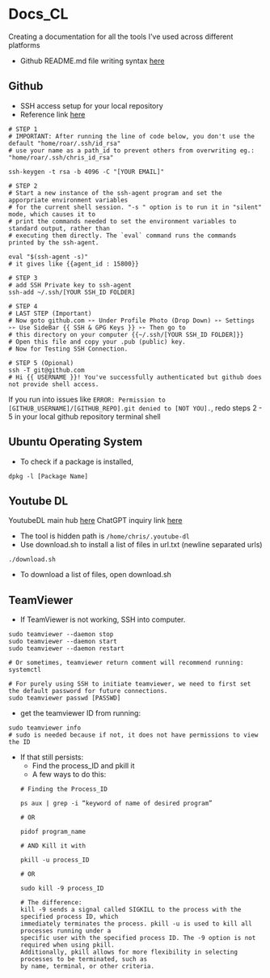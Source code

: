 # Docs_CL
Creating a documentation for all the tools I've used across different platforms
- Github README.md file writing syntax [here](https://docs.github.com/en/get-started/writing-on-github/getting-started-with-writing-and-formatting-on-github/basic-writing-and-formatting-syntax)

## Github
- SSH access setup for your local repository
- Reference link [here](https://medium.com/hackernoon/step-by-step-guide-to-push-your-first-project-on-github-fec1dce574f)

```
# STEP 1
# IMPORTANT: After running the line of code below, you don't use the default "home/roar/.ssh/id_rsa"
# use your name as a path_id to prevent others from overwriting eg.: "home/roar/.ssh/chris_id_rsa"

ssh-keygen -t rsa -b 4096 -C "[YOUR EMAIL]"

# STEP 2
# Start a new instance of the ssh-agent program and set the apporpriate environment variables
# for the current shell session. "-s " option is to run it in "silent" mode, which causes it to
# print the commands needed to set the environment variables to standard output, rather than 
# executing them directly. The `eval` command runs the commands printed by the ssh-agent.  

eval "$(ssh-agent -s)"
# it gives like {{agent_id : 15800}}

# STEP 3
# add SSH Private key to ssh-agent
ssh-add ~/.ssh/[YOUR SSH_ID FOLDER]

# STEP 4
# LAST STEP (Important)
# Now goto github.com ➢➢ Under Profile Photo (Drop Down) ➢➢ Settings ➢➢ Use SideBar {{ SSH & GPG Keys }} ➢➢ Then go to 
# this directory on your computer {{~/.ssh/[YOUR SSH_ID FOLDER]}}
# Open this file and copy your .pub (public) key.
# Now for Testing SSH Connection.

# STEP 5 (Opional)
ssh -T git@github.com
# Hi {{ USERNAME }}! You've successfully authenticated but github does not provide shell access.
```

If you run into issues like `ERROR: Permission to [GITHUB_USERNAME]/[GITHUB_REPO].git denied to [NOT YOU].`, redo steps 2 - 5 in your local github repository terminal shell



## Ubuntu Operating System
- To check if a package is installed,
```
dpkg -l [Package Name]
```

## Youtube DL
YoutubeDL main hub [here](https://github.com/ytdl-org/youtube-dl)
ChatGPT inquiry link [here](https://chat.openai.com/chat/5eb88024-7e28-4815-9333-a6831b68bf8c)
- The tool is hidden path is `/home/chris/.youtube-dl`
- Use download.sh to install a list of files in url.txt (newline separated urls)
```
./download.sh
```
- To download a list of files, open download.sh

## TeamViewer
- If TeamViewer is not working, SSH into computer. 
```
sudo teamviewer --daemon stop
sudo teamviewer --daemon start
sudo teamviewer --daemon restart

# Or sometimes, teamviewer return comment will recommend running:
systemctl

# For purely using SSH to initiate teamviewer, we need to first set the default password for future connections.
sudo teamviewer passwd [PASSWD]
```

- get the teamviewer ID from running:
```
sudo teamviewer info
# sudo is needed because if not, it does not have permissions to view the ID
```
- If that still persists:
	- Find the process_ID and pkill it
	- A few ways to do this:
	```
	# Finding the Process_ID
	
	ps aux | grep -i “keyword of name of desired program”
	
	# OR
	
	pidof program_name
	
	# AND Kill it with
	
	pkill -u process_ID
	
	# OR
	
	sudo kill -9 process_ID
	
	# The difference:
	kill -9 sends a signal called SIGKILL to the process with the specified process ID, which
	immediately terminates the process. pkill -u is used to kill all processes running under a
	specific user with the specified process ID. The -9 option is not required when using pkill.
	Additionally, pkill allows for more flexibility in selecting processes to be terminated, such as
	by name, terminal, or other criteria.
	```
	
